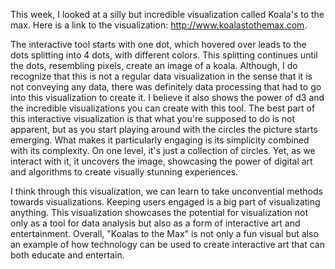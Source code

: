 This week, I looked at a silly but incredible visualization called Koala's to the max. 
Here is a link to the visualization: http://www.koalastothemax.com.

The interactive tool starts with one dot, which hovered over leads to the dots splitting into 4 dots, with different colors. This splitting continues until the dots, resembling pixels, create an image of a koala. Although, I do recognize that this is not a regular data visualization in the sense that it is not conveying any data, there was definitely data processing that had to go into this visualization to create it. I believe it also shows the power of d3 and the incredible visualizations you can create with this tool. The best part of this interactive visualization is that what you're supposed to do is not apparent, but as you start playing around with the circles the picture starts emerging.
What makes it particularly engaging is its simplicity combined with its complexity. On one level, it's just a collection of circles. Yet, as we interact with it, it uncovers the image, showcasing the power of digital art and algorithms to create visually stunning experiences.

I think through this visualization, we can learn to take unconvential methods towards visualizations. Keeping users engaged is a big part of visualizating anything. This visualization showcases the potential for visualization not only as a tool for data analysis but also as a form of interactive art and entertainment.
Overall, "Koalas to the Max" is not only a fun visual but also an example of how technology can be used to create interactive art that can both educate and entertain.
